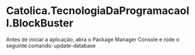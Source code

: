 Catolica.TecnologiaDaProgramacaoII.BlockBuster
==============================================

Antes de iniciar a aplicação, abra o Package Manager Console e rode o seguinte comando:
update-database
